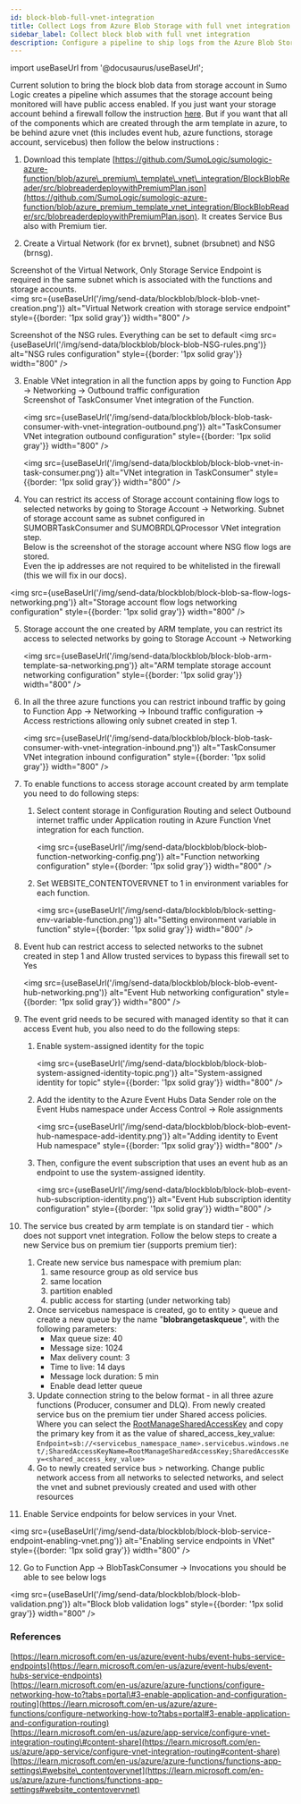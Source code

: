 ```yaml
---
id: block-blob-full-vnet-integration
title: Collect Logs from Azure Blob Storage with full vnet integration
sidebar_label: Collect block blob with full vnet integration
description: Configure a pipeline to ship logs from the Azure Blob Storage all throughout a vnet and then to an HTTP source on a hosted collector in Sumo Logic.
---
```


import useBaseUrl from '@docusaurus/useBaseUrl';

Current solution to bring the block blob data from storage account in Sumo Logic creates a pipeline which assumes that the storage account being monitored will have public access enabled. If you just want your storage account behind a firewall follow the instruction [here](https://help.sumologic.com/docs/send-data/collect-from-other-data-sources/azure-blob-storage/block-blob/collect-logs/#step-3-enabling-vnet-integration-optional). But if you want that all of the components which are created through the arm template in azure, to be behind azure vnet (this includes event hub, azure functions, storage account, servicebus) then follow the below instructions : 

1. Download this template [https://github.com/SumoLogic/sumologic-azure-function/blob/azure\_premium\_template\_vnet\_integration/BlockBlobReader/src/blobreaderdeploywithPremiumPlan.json](https://github.com/SumoLogic/sumologic-azure-function/blob/azure_premium_template_vnet_integration/BlockBlobReader/src/blobreaderdeploywithPremiumPlan.json). It creates Service Bus also with Premium tier.

2. Create a Virtual Network (for ex brvnet), subnet (brsubnet) and NSG (brnsg).

Screenshot of the Virtual Network, Only Storage Service Endpoint is required in the same subnet which is associated with the functions and storage accounts.  
<img src={useBaseUrl('/img/send-data/blockblob/block-blob-vnet-creation.png')} alt="Virtual Network creation with storage service endpoint" style={{border: '1px solid gray'}} width="800" />

Screenshot of the NSG rules. Everything can be set to default
<img src={useBaseUrl('/img/send-data/blockblob/block-blob-NSG-rules.png')} alt="NSG rules configuration" style={{border: '1px solid gray'}} width="800" />

3. Enable VNet integration in all the function apps by going to Function App -> Networking -> Outbound traffic configuration  
   Screenshot of TaskConsumer Vnet integration of the Function.   
   
   <img src={useBaseUrl('/img/send-data/blockblob/block-blob-task-consumer-with-vnet-integration-outbound.png')} alt="TaskConsumer VNet integration outbound configuration" style={{border: '1px solid gray'}} width="800" />
   
   <img src={useBaseUrl('/img/send-data/blockblob/block-blob-vnet-in-task-consumer.png')} alt="VNet integration in TaskConsumer" style={{border: '1px solid gray'}} width="800" />

4. You can restrict its access of Storage account containing flow logs to selected networks by going to Storage Account -> Networking. Subnet of storage account same as subnet configured in SUMOBRTaskConsumer and SUMOBRDLQProcessor VNet integration step.  
   Below is the screenshot of the storage account where NSG flow logs are stored.  
   Even the ip addresses are not required to be whitelisted in the firewall (this we will fix in our docs).

<img src={useBaseUrl('/img/send-data/blockblob/block-blob-sa-flow-logs-networking.png')} alt="Storage account flow logs networking configuration" style={{border: '1px solid gray'}} width="800" />

5. Storage account the one created by ARM template, you can restrict its access to selected networks by going to Storage Account -> Networking  
   
   <img src={useBaseUrl('/img/send-data/blockblob/block-blob-arm-template-sa-networking.png')} alt="ARM template storage account networking configuration" style={{border: '1px solid gray'}} width="800" />

6. In all the three azure functions you can restrict inbound traffic by going to Function App -> Networking -> Inbound traffic configuration -> Access restrictions allowing only subnet created in step 1.  
     
   <img src={useBaseUrl('/img/send-data/blockblob/block-blob-task-consumer-with-vnet-integration-inbound.png')} alt="TaskConsumer VNet integration inbound configuration" style={{border: '1px solid gray'}} width="800" />
7. To enable functions to access storage account created by arm template you need to do following steps:   
   1. Select content storage in Configuration Routing and select Outbound internet traffic under Application routing in Azure Function Vnet integration for each function.

      <img src={useBaseUrl('/img/send-data/blockblob/block-blob-function-networking-config.png')} alt="Function networking configuration" style={{border: '1px solid gray'}} width="800" />

   2. Set WEBSITE_CONTENTOVERVNET to 1 in environment variables for each function.

      <img src={useBaseUrl('/img/send-data/blockblob/block-setting-env-variable-function.png')} alt="Setting environment variable in function" style={{border: '1px solid gray'}} width="800" />


8. Event hub can restrict access to selected networks to the subnet created in step 1 and Allow trusted services to bypass this firewall set to Yes  
   
   <img src={useBaseUrl('/img/send-data/blockblob/block-blob-event-hub-networking.png')} alt="Event Hub networking configuration" style={{border: '1px solid gray'}} width="800" />

9. The event grid needs to be secured with managed identity so that it can access Event hub, you also need to do the following steps:  
   1. Enable system-assigned identity for the topic
   
      <img src={useBaseUrl('/img/send-data/blockblob/block-blob-system-assigned-identity-topic.png')} alt="System-assigned identity for topic" style={{border: '1px solid gray'}} width="800" />
   
   2. Add the identity to the Azure Event Hubs Data Sender role on the Event Hubs namespace under Access Control -> Role assignments
   
      <img src={useBaseUrl('/img/send-data/blockblob/block-blob-event-hub-namespace-add-identity.png')} alt="Adding identity to Event Hub namespace" style={{border: '1px solid gray'}} width="800" />
   
   3. Then, configure the event subscription that uses an event hub as an endpoint to use the system-assigned identity.
   
      <img src={useBaseUrl('/img/send-data/blockblob/block-blob-event-hub-subscription-identity.png')} alt="Event Hub subscription identity configuration" style={{border: '1px solid gray'}} width="800" />

10. The service bus created by arm template is on standard tier - which does not support vnet integration. Follow the below steps to create a new Service bus on premium tier (supports premium tier):  
    1. Create new service bus namespace with premium plan:  
       1. same resource group as old service bus  
       2. same location  
       3. partition enabled  
       4. public access for starting (under networking tab)  
    2. Once servicebus namespace is created, go to entity > queue and create a new queue by the name "**blobrangetaskqueue**", with the following parameters:  
       - Max queue size: 40  
       - Message size: 1024  
       - Max delivery count: 3  
       - Time to live: 14 days  
       - Message lock duration: 5 min  
       - Enable dead letter queue  
    3. Update connection string to the below format - in all three azure functions (Producer, consumer and DLQ). From newly created service bus on the premium tier under Shared access policies. Where you can select the [RootManageSharedAccessKey](https://portal.azure.com/#) and copy the primary key from it as the value of shared_access_key_value:  
       `Endpoint=sb://<servicebus_namespace_name>.servicebus.windows.net/;SharedAccessKeyName=RootManageSharedAccessKey;SharedAccessKey=<shared_access_key_value>`  
    4. Go to newly created service bus > networking. Change public network access from all networks to selected networks, and select the vnet and subnet previously created and used with other resources
    

11. Enable Service endpoints for below services in your Vnet.

<img src={useBaseUrl('/img/send-data/blockblob/block-blob-service-endpoint-enabling-vnet.png')} alt="Enabling service endpoints in VNet" style={{border: '1px solid gray'}} width="800" />

12. Go to Function App -> BlobTaskConsumer -> Invocations you should be able to see below logs

<img src={useBaseUrl('/img/send-data/blockblob/block-blob-validation.png')} alt="Block blob validation logs" style={{border: '1px solid gray'}} width="800" />


### References

[https://learn.microsoft.com/en-us/azure/event-hubs/event-hubs-service-endpoints](https://learn.microsoft.com/en-us/azure/event-hubs/event-hubs-service-endpoints)  
[https://learn.microsoft.com/en-us/azure/azure-functions/configure-networking-how-to?tabs=portal\#3-enable-application-and-configuration-routing](https://learn.microsoft.com/en-us/azure/azure-functions/configure-networking-how-to?tabs=portal#3-enable-application-and-configuration-routing)  
[https://learn.microsoft.com/en-us/azure/app-service/configure-vnet-integration-routing\#content-share](https://learn.microsoft.com/en-us/azure/app-service/configure-vnet-integration-routing#content-share)  
[https://learn.microsoft.com/en-us/azure/azure-functions/functions-app-settings\#website\_contentovervnet](https://learn.microsoft.com/en-us/azure/azure-functions/functions-app-settings#website_contentovervnet)
